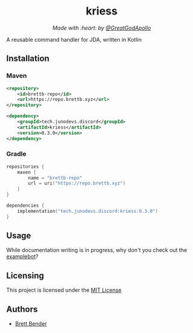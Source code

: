 <h1 align="center">kriess</h1>
<p align="center"><i>Made with :heart: by <a href="https://github.com/GreatGodApollo">@GreatGodApollo</a></i></p>

A reusable command handler for JDA, written in Kotlin

## Installation

### Maven
```xml
<repository>
    <id>brettb-repo</id>
    <url>https://repo.brettb.xyz</url>
</repository>
```

```xml
<dependency>
    <groupId>tech.junodevs.discord</groupId>
    <artifactId>kriess</artifactId>
    <version>0.3.0</version>
</dependency>
```

### Gradle
```kotlin
repositories {
    maven {
        name = "brettb-repo"
        url = uri("https://repo.brettb.xyz")
    }
}

dependencies {
    implementation("tech.junodevs.discord:kriess:0.3.0")
}
```

## Usage
While documentation writing is in progress, why don't you check out the [examplebot](https://github.com/junodevs/kriess-examplebot)?

## Licensing

This project is licensed under the [MIT License](https://choosealicense.com/licenses/mit/)

## Authors

* [Brett Bender](https://github.com/GreatGodApollo)
